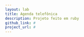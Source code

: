 ```yaml
---
layout: lab
title: Agenda telefônica
description: Projeto feito em ruby
github_link: #
project_url: #
---
```

